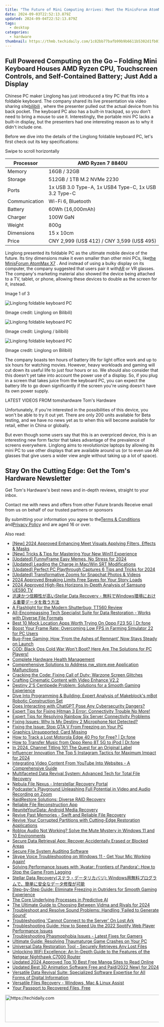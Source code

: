```yaml
---
title: "The Future of Mini Computing Arrives: Meet the MinisForum AtomMan X7 Ti, Boasting an Incredible Intel Core 185H and Intuitive Ti-Touch Screen Technology"
date: 2024-09-03T22:52:13.879Z
updated: 2024-09-04T22:52:13.879Z
tags:
  - desktop
categories:
  - hardware
thumbnail: https://thmb.techidaily.com/1c82bb77bafb99b9b6611b5302d1fb010d446c70d3f6bad7daef0045c02e4cb1.png
---
```


## Full Powered Computing on the Go – Folding Mini Keyboard Houses AMD Ryzen CPU, Touchscreen Controls, and Self-Contained Battery; Just Add a Display

Chinese PC maker Linglong has just introduced a tiny PC that fits into a foldable keyboard. The company shared its live presentation via video sharing site[bilibili](https://emakicms.com/brand/21/articles/view/2009106) , where the presenter pulled out the actual device from his back pocket. The keyboard PC also has a built-in trackpad, so you don't need to bring a mouse to use it. Interestingly, the portable mini PC lacks a built-in display, but the presenters had one interesting reason as to why it didn't include one.

 Before we dive into the details of the Linglong foldable keyboard PC, let's first check out its key specifications:

 Swipe to scroll horizontally

| Processor     | AMD Ryzen 7 8840U                                    |
| ------------- | ---------------------------------------------------- |
| Memory        | 16GB / 32GB                                          |
| Storage       | 512GB / 1TB M.2 NVMe 2230                            |
| Ports         | 1x USB 3.0 Type-A, 1x USB4 Type-C, 1x USB 3.2 Type-C |
| Communication | Wi-Fi 6, Bluetooth                                   |
| Battery       | 60Wh (16,000mAh)                                     |
| Charger       | 100W GaN                                             |
| Weight        | 800g                                                 |
| Dimensions    | 15 x 10cm                                            |
| Price         | CNY 2,999 (US$ 412) / CNY 3,599 (US$ 495)            |

 Linglong presented its foldable PC as the ultimate mobile device of the future. Its tiny dimensions make it even smaller than other mini PCs, like[the MinisForum AtomMax X7](https://www.tomshardware.com/desktops/mini-pcs/minisforum-atomman-x7-ti-touchscreen-mini-pc-comes-packing-an-intel-core-ultra-9-185h) . And instead of using a bulky display on its computer, the company suggested that users pair it with[AR](https://www.tomshardware.com/tag/augmented-reality) or VR glasses. The company's marketing material also showed the device being attached to a TV, tablet, or phone, allowing these devices to double as the screen for it, instead.

 Image 1 of 3

![Linglong foldable keyboard PC](https://vanilla.futurecdn.net/cyclingnews/media/img/missing-image.svg)

 (Image credit: Linglong on Bilibili)

![Linglong foldable keyboard PC ](https://vanilla.futurecdn.net/cyclingnews/media/img/missing-image.svg)

 (Image credit: Linglong / bilibili)

![Linglong foldable keyboard PC](https://vanilla.futurecdn.net/cyclingnews/media/img/missing-image.svg)

 (Image credit: Linglong on Bilibili)

 The company boasts ten hours of battery life for light office work and up to six hours for watching movies. However, heavy workloads and gaming will cut down its useful life to just four hours or so. We should also consider that this doesn't yet take into account the power use of a display. So, if you plug in a screen that takes juice from the keyboard PC, you can expect the battery life to go down significantly if the screen you're using doesn't have its own power supply.

 LATEST VIDEOS FROM tomshardware Tom's Hardware

 Unfortunately, if you're interested in the possibilities of this device, you won't be able to try it out yet. There are only 200 units available for Beta testing, and we have no news yet as to when this will become available for retail, either in China or globally.

 But even though some users say that this is an overpriced device, this is an interesting new form factor that takes advantage of the prevalence of screens everywhere. Linglong aims to revolutionize laptops by allowing its mini PC to use other displays that are available around us (or to even use AR glasses that give users a wider view angle without taking up a lot of space).

## Stay On the Cutting Edge: Get the Tom's Hardware Newsletter

 Get Tom's Hardware's best news and in-depth reviews, straight to your inbox.

 Contact me with news and offers from other Future brands  Receive email from us on behalf of our trusted partners or sponsors

 By submitting your information you agree to the[Terms & Conditions](https://futureplc.com/terms-conditions/) and[Privacy Policy](https://futureplc.com/privacy-policy/) and are aged 16 or over.


<ins class="adsbygoogle"
     style="display:block"
     data-ad-format="autorelaxed"
     data-ad-client="ca-pub-7571918770474297"
     data-ad-slot="1223367746"></ins>



<ins class="adsbygoogle"
     style="display:block"
     data-ad-client="ca-pub-7571918770474297"
     data-ad-slot="8358498916"
     data-ad-format="auto"
     data-full-width-responsive="true"></ins>

<span class="atpl-alsoreadstyle">Also read:</span>
<div><ul>
<li><a href="https://screen-capture.techidaily.com/new-2024-approved-enhancing-meet-visuals-applying-filters-effects-and-masks/"><u>[New] 2024 Approved  Enhancing Meet Visuals  Applying Filters, Effects & Masks</u></a></li>
<li><a href="https://some-guidance.techidaily.com/new-tricks-and-tips-for-mastering-your-new-win11-experience/"><u>[New] Tricks & Tips for Mastering Your New Win11 Experience</u></a></li>
<li><a href="https://article-helps.techidaily.com/updated-funnyframe-easy-memes-no-stress-for-2024/"><u>[Updated] FunnyFrame  Easy Memes, No Stress for 2024</u></a></li>
<li><a href="https://extra-skills.techidaily.com/updated-leading-the-charge-in-macwin-srt-modifications/"><u>[Updated] Leading the Charge in Mac/Win SRT Modifications</u></a></li>
<li><a href="https://screen-mirroring-recording.techidaily.com/updated-perfect-pc-playthrough-captures-6-tips-and-tricks-for-2024/"><u>[Updated] Perfect PC Playthrough Captures  6 Tips and Tricks for 2024</u></a></li>
<li><a href="https://some-approaches.techidaily.com/updated-transformative-zooms-for-snapchat-photos-and-videos/"><u>[Updated] Transformative Zooms for Snapchat Photos & Videos</u></a></li>
<li><a href="https://instagram-clips.techidaily.com/2024-approved-breaking-limits-free-saves-for-your-story-loads/"><u>2024 Approved  Breaking Limits  Free Saves for Your Story Loads</u></a></li>
<li><a href="https://article-knowledge.techidaily.com/2024-approved-high-res-horizons-in-depth-analysis-of-samsung-ue590-tv/"><u>2024 Approved  High-Res Horizons  In-Depth Analysis of Samsung UE590 TV</u></a></li>
<li><a href="https://data-recovery.techidaily.com/1720600190521-stellar-data-recovery-windows/"><u>迅速かつ信頼性が高いStellar Data Recovery - 無料でWindows環境における重要データを救う方法</u></a></li>
<li><a href="https://data-recovery.techidaily.com/a-flashlight-for-the-modern-shutterbug-tt560-review/"><u>A Flashlight for the Modern Shutterbug: TT560 Review</u></a></li>
<li><a href="https://data-recovery.techidaily.com/all-encompassing-tech-specialist-suite-for-data-restoration-works-with-diverse-file-formats/"><u>All-Encompassing Tech Specialist Suite for Data Restoration - Works with Diverse File Formats</u></a></li>
<li><a href="https://fake-location.techidaily.com/best-10-mock-location-apps-worth-trying-on-oppo-f23-5g-drfone-by-drfone-virtual-android/"><u>Best 10 Mock Location Apps Worth Trying On Oppo F23 5G | Dr.fone</u></a></li>
<li><a href="https://data-recovery.techidaily.com/boost-your-frame-rate-overcoming-low-fps-in-farming-simulator-22-for-pc-users/"><u>Boost Your Frame Rate: Overcoming Low FPS in Farming Simulator 22 for PC Users</u></a></li>
<li><a href="https://data-recovery.techidaily.com/bug-free-gaming-how-from-the-ashes-of-remnant-now-stays-steady-on-launch/"><u>Bug-Free Gaming: How 'From the Ashes of Remnant' Now Stays Steady on Launch</u></a></li>
<li><a href="https://data-recovery.techidaily.com/1722997950531-cod-black-ops-cold-war-wont-boot-here-are-the-solutions-for-pc-players/"><u>COD: Black Ops Cold War Won't Boot? Here Are The Solutions for PC Players!</u></a></li>
<li><a href="https://data-recovery.techidaily.com/complete-hardware-health-management/"><u>Complete Hardware Health Management</u></a></li>
<li><a href="https://data-recovery.techidaily.com/comprehensive-solutions-to-address-nwstoreexe-application-malfunctions/"><u>Comprehensive Solutions to Address nw_store.exe Application Malfunctions</u></a></li>
<li><a href="https://data-recovery.techidaily.com/cracking-the-code-fixing-call-of-duty-warzone-screen-glitches/"><u>Cracking the Code: Fixing Call of Duty: Warzone Screen Glitches</u></a></li>
<li><a href="https://extra-hints.techidaily.com/crafting-cinematic-content-with-video-enhance-v22/"><u>Crafting Cinematic Content with Video Enhance V2.2</u></a></li>
<li><a href="https://data-recovery.techidaily.com/destiny-2s-centipede-problem-solutions-for-a-smooth-gaming-experience/"><u>Destiny 2'S Centipede Problem: Solutions for a Smooth Gaming Experience</u></a></li>
<li><a href="https://buynow-marvelous.techidaily.com/dive-into-programming-and-building-expert-analysis-of-makeblocks-mbot-robotic-construction-set/"><u>Dive Into Programming & Building: Expert Analysis of Makeblock's mBot Robotic Construction Set</u></a></li>
<li><a href="https://data-recovery.techidaily.com/does-interacting-with-chatgpt-pose-any-cybersecurity-dangers/"><u>Does Interacting with ChatGPT Pose Any Cybersecurity Dangers?</u></a></li>
<li><a href="https://data-recovery.techidaily.com/1723010914128-expert-tips-for-fixing-hitman-3-error-connectivity-trouble-no-more/"><u>Expert Tips for Fixing Hitman 3 Error: Connectivity Trouble No More!</u></a></li>
<li><a href="https://data-recovery.techidaily.com/expert-tips-for-resolving-rainbow-six-server-connectivity-problems/"><u>Expert Tips for Resolving Rainbow Six Server Connectivity Problems</u></a></li>
<li><a href="https://data-recovery.techidaily.com/fixing-issues-why-is-my-destiny-2-microphone-not-detected/"><u>Fixing Issues: Why Is My Destiny 2 Microphone Not Detected?</u></a></li>
<li><a href="https://data-recovery.techidaily.com/fixing-the-issue-stop-gta-v-from-freezing-on-your-pc/"><u>Fixing the Issue: Stop GTA V From Freezing on Your PC</u></a></li>
<li><a href="https://graphic-issues.techidaily.com/graphics-unsupported-card-missing/"><u>Graphics Unsupported: Card Missing</u></a></li>
<li><a href="https://android-location-track.techidaily.com/how-to-track-a-lost-motorola-edge-40-pro-for-free-drfone-by-drfone-virtual-android/"><u>How to Track a Lost Motorola Edge 40 Pro for Free? | Dr.fone</u></a></li>
<li><a href="https://android-transfer.techidaily.com/how-to-transfer-music-from-oppo-reno-8t-5g-to-ipod-drfone-by-drfone-transfer-from-android-transfer-from-android/"><u>How to Transfer Music from Oppo Reno 8T 5G to iPod | Dr.fone</u></a></li>
<li><a href="https://youtube-clips.techidaily.com/in-2024-channel-titling-101-the-quest-for-an-original-label/"><u>In 2024, Channel Titling 101  The Quest for an Original Label</u></a></li>
<li><a href="https://instagram-videos.techidaily.com/influencer-innovation-the-top-5-instagram-tactics-for-maximum-impact-for-2024/"><u>Influencer Innovation  The Top 5 Instagram Tactics for Maximum Impact for 2024</u></a></li>
<li><a href="https://youtube-clips.techidaily.com/integrating-video-content-from-youtube-into-websites-a-comprehensive-guide/"><u>Integrating Video Content From YouTube Into Websites - A Comprehensive Guide</u></a></li>
<li><a href="https://data-recovery.techidaily.com/multifaceted-data-revival-system-advanced-tech-for-total-file-recovery/"><u>Multifaceted Data Revival System: Advanced Tech for Total File Recovery</u></a></li>
<li><a href="https://data-recovery.techidaily.com/nebula-file-nexus-interstellar-recovery-portal/"><u>Nebula File Nexus - Interstellar Recovery Portal</u></a></li>
<li><a href="https://remote-screen-capture.techidaily.com/podcasters-playground-unleashing-full-potential-in-video-and-audio-recording-on-zoom/"><u>Podcaster's Playground  Unleashing Full Potential in Video and Audio Recording on Zoom</u></a></li>
<li><a href="https://data-recovery.techidaily.com/raidrestore-solutions-diverse-raid-recovery/"><u>RaidRestore Solutions: Diverse RAID Recovery</u></a></li>
<li><a href="https://data-recovery.techidaily.com/reliable-file-reconstruction-app/"><u>Reliable File Reconstruction App</u></a></li>
<li><a href="https://data-recovery.techidaily.com/reuniteyourdata-android-media-recovery/"><u>ReuniteYourData: Android Media Recovery</u></a></li>
<li><a href="https://data-recovery.techidaily.com/revive-past-memories-swift-and-reliable-file-recovery/"><u>Revive Past Memories - Swift and Reliable File Recovery</u></a></li>
<li><a href="https://data-recovery.techidaily.com/revive-your-corrupted-partitions-with-cutting-edge-restoration-applications/"><u>Revive Your Corrupted Partitions with Cutting-Edge Restoration Applications</u></a></li>
<li><a href="https://data-recovery.techidaily.com/roblox-audio-not-working-solve-the-mute-mystery-in-windows-11-and-10-environments/"><u>Roblox Audio Not Working? Solve the Mute Mystery in Windows 11 and 10 Environments</u></a></li>
<li><a href="https://data-recovery.techidaily.com/secure-data-retrieval-app-recover-accidentally-erased-or-blocked-areas/"><u>Secure Data Retrieval App: Recover Accidentally Erased or Blocked Areas</u></a></li>
<li><a href="https://data-recovery.techidaily.com/secure-file-system-auditing-software/"><u>Secure File System Auditing Software</u></a></li>
<li><a href="https://data-recovery.techidaily.com/1723016632510-skype-voice-troubleshooting-on-windows-11-get-your-mic-working-again/"><u>Skype Voice Troubleshooting on Windows 11 - Get Your Mic Working Again!</u></a></li>
<li><a href="https://data-recovery.techidaily.com/solving-performance-issues-with-avatar-frontiers-of-pandora-how-to-stop-the-game-from-lagging/"><u>Solving Performance Issues with 'Avatar: Frontiers of Pandora': How to Stop the Game From Lagging</u></a></li>
<li><a href="https://data-recovery.techidaily.com/stellar-data-recovery-windows/"><u>Stellar Data Recovery(ステラ・データリカバリ): Windows用無料プログラムで、簡単に安全なデータ修復が可能</u></a></li>
<li><a href="https://win-solutions.techidaily.com/step-by-step-guide-eliminate-freezing-in-outriders-for-smooth-gaming-experience/"><u>Step-by-Step Guide: Eliminate Freezing in Outriders for Smooth Gaming Experience</u></a></li>
<li><a href="https://data-recovery.techidaily.com/the-core-underlying-processes-in-predictive-ai/"><u>The Core Underlying Processes in Predictive AI</u></a></li>
<li><a href="https://visual-screen-recording.techidaily.com/the-ultimate-guide-to-choosing-between-vidma-and-rivals-for-2024/"><u>The Ultimate Guide to Choosing Between Vidma and Rivals for 2024</u></a></li>
<li><a href="https://data-recovery.techidaily.com/troubleshoot-and-resolve-sound-problems-handling-failed-to-generate-sound/"><u>Troubleshoot and Resolve Sound Problems: Handling 'Failed to Generate Sound'</u></a></li>
<li><a href="https://data-recovery.techidaily.com/troubleshooting-cannot-connect-to-the-server-on-lost-ark/"><u>Troubleshooting 'Cannot Connect to the Server' On Lost Ark</u></a></li>
<li><a href="https://data-recovery.techidaily.com/troubleshooting-guide-how-to-speed-up-the-2022-spotify-web-player-performance-issues/"><u>Troubleshooting Guide: How to Speed Up the 2022 Spotify Web Player Performance Issues</u></a></li>
<li><a href="https://data-recovery.techidaily.com/troubleshooting-phasmophobia-issues-latest-fixes-for-gamers/"><u>Troubleshooting Phasmophobia Issues - Latest Fixes for Gamers</u></a></li>
<li><a href="https://data-recovery.techidaily.com/ultimate-guide-resolving-thaumaturge-game-crashes-on-your-pc/"><u>Ultimate Guide: Resolving Thaumaturge Game Crashes on Your PC</u></a></li>
<li><a href="https://data-recovery.techidaily.com/universal-data-restoration-tool-securely-retrieves-any-lost-files/"><u>Universal Data Restoration Tool - Securely Retrieves Any Lost Files</u></a></li>
<li><a href="https://data-recovery.techidaily.com/unlocking-wifi-excellence-an-in-depth-guide-to-the-features-of-the-netgear-nighthawk-c7000-router/"><u>Unlocking WiFi Excellence: An In-Depth Guide to the Features of the Netgear Nighthawk C7000 Router</u></a></li>
<li><a href="https://meme-emoji.techidaily.com/updated-2024-approved-top-10-best-free-manga-sites-to-read-online/"><u>Updated 2024 Approved Top 10 Best Free Manga Sites to Read Online</u></a></li>
<li><a href="https://video-creation-software.techidaily.com/updated-best-3d-animation-software-free-and-paid2022-new-for-2024/"><u>Updated Best 3D Animation Software Free and Paid(2022 New) for 2024</u></a></li>
<li><a href="https://data-recovery.techidaily.com/versatile-data-revival-suite-specialized-software-expertise-for-all-forms-of-digital-information/"><u>Versatile Data Revival Suite: Specialized Software Expertise for All Forms of Digital Information</u></a></li>
<li><a href="https://data-recovery.techidaily.com/versatile-files-recovery-windows-mac-and-linux-assist/"><u>Versatile Files Recovery - Windows, Mac & Linux Assist</u></a></li>
<li><a href="https://data-recovery.techidaily.com/1720600720250-your-passport-to-recovered-files-free/"><u>Your Passport to Recovered Files, Free</u></a></li>
</ul></div>

<!-- affiliate ads begin -->
<a href="https://aligracehair.sjv.io/c/5597632/2080333/19272" target="_top" id="2080333">
  <img src="//a.impactradius-go.com/display-ad/19272-2080333" border="0" alt="https://techidaily.com" width="728" height="90"/>
</a>
<img height="0" width="0" src="https://aligracehair.sjv.io/i/5597632/2080333/19272" style="position:absolute;visibility:hidden;" border="0" />
<!-- affiliate ads end -->